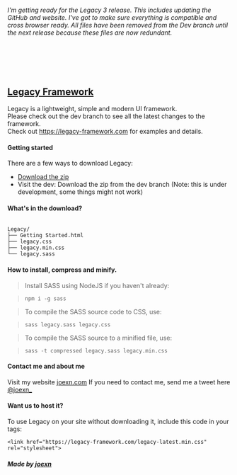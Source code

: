 ###### I'm getting ready for the Legacy 3 release. This includes updating the GitHub and website. I've got to make sure everything is compatible and cross browser ready. All  files have been removed from the Dev branch until the next release because these files are now redundant.
<br /><br /><br />
## [Legacy Framework](https://legacy-framework.com)
Legacy is a lightweight, simple and modern UI framework.
<br />
Please check out the dev branch to see all the latest changes to the framework.
<br />
Check out <https://legacy-framework.com> for examples and details.<br />


#### Getting started

There are a few ways to download Legacy:
- [Download the zip](https://legacy-framework.com/Downloads)
- Visit the dev: Download the zip from the dev branch (Note: this is under development, some things might not work)


#### What's in the download?

```

Legacy/
├── Getting Started.html
├── legacy.css
├── legacy.min.css
└── legacy.sass

```

#### How to install, compress and minify.


> Install SASS using NodeJS if you haven't already:

>     npm i -g sass

> To compile the SASS source code to CSS, use:

>     sass legacy.sass legacy.css

> To compile the SASS source to a minified file, use:

>     sass -t compressed legacy.sass legacy.min.css

#### Contact me and about me
Visit my website [joexn.com](http://joexn.com)
If you need to contact me, send me a tweet here [@joexn_](https://twitter.com/@joexn_)

#### Want us to host it?
To use Legacy on your site without downloading it, include this code in your <head> tags:

```
<link href="https://legacy-framework.com/legacy-latest.min.css" rel="stylesheet">
```

##### Made by [joexn](https://joexn.com)
